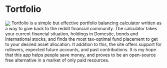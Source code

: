 # Tortfolio
<img align="center" src="https://github.com/ArnoAlford/Tortfolio/blob/master/img/promo.png">
Tortfolio is a simple but effective portfolio balancing calculator written as a way to give back to the reddit financial community. The calculator takes your current financial situation, holdings in Domestic, bonds and international stocks, and finds the most tax-optimal fund placement to get to your desired asset allocation. It addition to this, the site offers support for rollovers, expected future accounts, and past contributions. It is my hope that this app helps people save money, and proves to be an open-source free alternative in a market of only paid resources.
